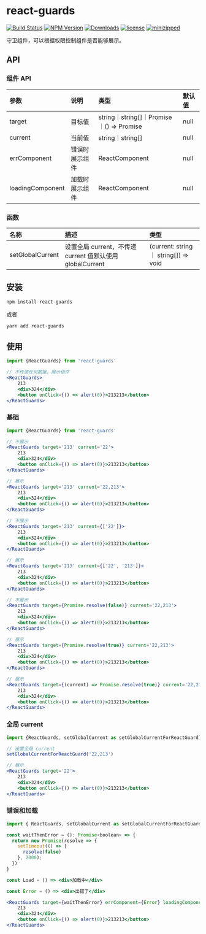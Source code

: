 # react-guards

[![Build Status](https://www.travis-ci.org/wsafight/react-guards.svg?branch=main)](https://www.travis-ci.org/wsafight/react-guards)
[![NPM Version](https://badgen.net/npm/v/react-guards)](https://www.npmjs.com/package/react-guards)
[![Downloads](https://img.shields.io/npm/dt/react-guards.svg)](https://www.npmjs.com/package/react-guards)
[![license](https://img.shields.io/github/license/wsafight/react-guards.svg)](https://github.com/wsafight/react-guards/blob/master/license.md)
[![minizipped](https://img.shields.io/bundlephobia/minzip/react-guards.svg)](
https://bundlephobia.com/result?p=react-guards
)

守卫组件，可以根据权限控制组件是否能够展示。

## API

### 组件 API

| 参数 | 说明 | 类型 | 默认值 |
| :----| :---- | :---- | :---- |
| target | 目标值 | string｜string[]｜Promise｜() => Promise | null |
| current | 当前值 |   string｜string[] | null |
| errComponent | 错误时展示组件 | ReactComponent | null |
| loadingComponent | 加载时展示组件 | ReactComponent | null |

### 函数

| 名称  | 描述 | 类型 |
| :----| :---- | :---- |
|   setGlobalCurrent |  设置全局 current，不传递 current 值默认使用 globalCurrent | (current: string ｜ string[]) =>  void | 

## 安装

```bash
npm install react-guards
```

或者

```bash
yarn add react-guards
```

## 使用

```jsx
import {ReactGuards} from 'react-guards'

// 不传递任何数据，展示组件
<ReactGuards>
    213
    <div>324</div>
    <button onClick={() => alert(0)}>213213</button>
</ReactGuards>
```

### 基础

```jsx
import {ReactGuards} from 'react-guards'

// 不展示
<ReactGuards target='213' current='22'>
    213
    <div>324</div>
    <button onClick={() => alert(0)}>213213</button>
</ReactGuards>

// 展示
<ReactGuards target='213' current='22,213'>
    213
    <div>324</div>
    <button onClick={() => alert(0)}>213213</button>
</ReactGuards>

// 不展示
<ReactGuards target='213' current={['22']}>
    213
    <div>324</div>
    <button onClick={() => alert(0)}>213213</button>
</ReactGuards>

// 展示
<ReactGuards target='213' current={['22', '213']}>
    213
    <div>324</div>
    <button onClick={() => alert(0)}>213213</button>
</ReactGuards>

// 不展示
<ReactGuards target={Promise.resolve(false)} current='22,213'>
    213
    <div>324</div>
    <button onClick={() => alert(0)}>213213</button>
</ReactGuards>

// 展示
<ReactGuards target={Promise.resolve(true)} current='22,213'>
    213
    <div>324</div>
    <button onClick={() => alert(0)}>213213</button>
</ReactGuards>

// 展示
<ReactGuards target={(current) => Promise.resolve(true)} current='22,213'>
    213
    <div>324</div>
    <button onClick={() => alert(0)}>213213</button>
</ReactGuards>
```

### 全局 current

```jsx
import {ReactGuards, setGlobalCurrent as setGlobalCurrentForReactGuard} from 'react-guards'

// 设置全局 current
setGlobalCurrentForReactGuard('22,213')

// 展示
<ReactGuards target='22'>
    213
    <div>324</div>
    <button onClick={() => alert(0)}>213213</button>
</ReactGuards>
```

### 错误和加载

```jsx
import { ReactGuards, setGlobalCurrent as setGlobalCurrentForReactGuard } from 'react-guards'

const waitThenError = (): Promise<boolean> => {
  return new Promise(resolve => {
    setTimeout(() => {
      resolve(false)
    }, 2000);
  })
}

const Load = () => <div>加载中</div>

const Error = () => <div>出错了</div>

<ReactGuards target={waitThenError} errComponent={Error} loadingComponent={Load}>
    213
    <div>324</div>
    <button onClick={() => alert(0)}>213213</button>
</ReactGuards>
```